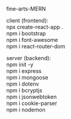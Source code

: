 fine-arts-MERN

client (frontend): <br />
    npx create-react-app . <br />
    npm i bootstrap <br />
    npm i font-awesome <br />
    npm i react-router-dom <br />

server (backend): <br />
    npm init -y <br />
    npm i express <br />
    npm i mongoose <br />
    npm i dotenv <br />
    npm i bcryptjs <br />
    npm i jsonwebtoken <br />
    npm i cookie-parser <br />
    npm i nodemon <br />
